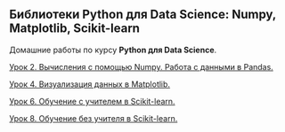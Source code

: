 ## Библиотеки Python для Data Science: Numpy, Matplotlib, Scikit-learn
Домашние работы по курсу **Python для Data Science**.

[Урок 2. Вычисления с помощью Numpy. Работа с данными в Pandas.](https://github.com/dimireme/python_for_ds/blob/lessons/lesson_2.ipynb) 

[Урок 4. Визуализация данных в Matplotlib.](https://github.com/dimireme/python_for_ds/blob/lessons/lesson_4.ipynb) 

[Урок 6. Обучение с учителем в Scikit-learn.](https://github.com/dimireme/python_for_ds/blob/lessons/lesson_6.ipynb)

[Урок 8. Обучение без учителя в Scikit-learn.](https://github.com/dimireme/python_for_ds/blob/lessons/lesson_8.ipynb)